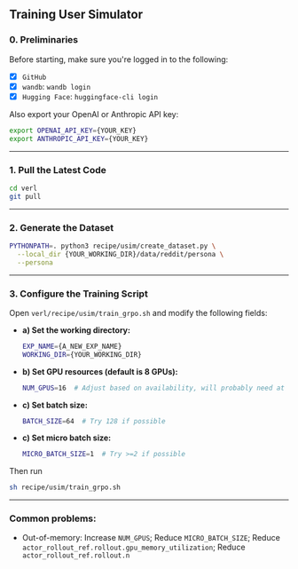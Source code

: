 ## Training User Simulator

### 0. Preliminaries
Before starting, make sure you're logged in to the following:

- [x] `GitHub`
- [x] `wandb`: `wandb login`
- [x] `Hugging Face`: `huggingface-cli login`

Also export your OpenAI or Anthropic API key:

```bash
export OPENAI_API_KEY={YOUR_KEY}
export ANTHROPIC_API_KEY={YOUR_KEY}
```

---

### 1. Pull the Latest Code

```bash
cd verl
git pull
```

---

### 2. Generate the Dataset

```bash
PYTHONPATH=. python3 recipe/usim/create_dataset.py \
  --local_dir {YOUR_WORKING_DIR}/data/reddit/persona \
  --persona
```

---

### 3. Configure the Training Script

Open `verl/recipe/usim/train_grpo.sh` and modify the following fields:

- **a) Set the working directory:**

  ```bash
  EXP_NAME={A_NEW_EXP_NAME}
  WORKING_DIR={YOUR_WORKING_DIR}
  ```

- **b) Set GPU resources (default is 8 GPUs):**

  ```bash
  NUM_GPUS=16  # Adjust based on availability, will probably need at least 16 to train a 72B model
  ```

- **c) Set batch size:**
  ```bash
  BATCH_SIZE=64  # Try 128 if possible
  ```

- **c) Set micro batch size:**

  ```bash
  MICRO_BATCH_SIZE=1  # Try >=2 if possible
  ```

Then run 
```bash
sh recipe/usim/train_grpo.sh
```

---

### Common problems:
- Out-of-memory: Increase `NUM_GPUS`; Reduce `MICRO_BATCH_SIZE`; Reduce `actor_rollout_ref.rollout.gpu_memory_utilization`; Reduce ` actor_rollout_ref.rollout.n`
